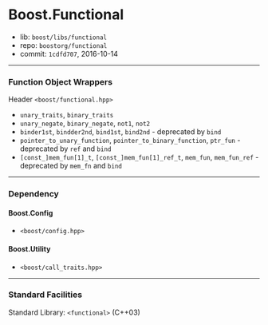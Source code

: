 # Boost.Functional

* lib: `boost/libs/functional`
* repo: `boostorg/functional`
* commit: `1cdfd707`, 2016-10-14

------
### Function Object Wrappers

Header `<boost/functional.hpp>`

* `unary_traits`, `binary_traits`
* `unary_negate`, `binary_negate`, `not1`, `not2`
* `binder1st`, `bindder2nd`, `bind1st`, `bind2nd` - deprecated by `bind`
* `pointer_to_unary_function`, `pointer_to_binary_function`, `ptr_fun` - deprecated by `ref` and `bind`
* `[const_]mem_fun[1]_t`, `[const_]mem_fun[1]_ref_t`, `mem_fun`, `mem_fun_ref` - deprecated by `mem_fn` and `bind`

------
### Dependency

#### Boost.Config

* `<boost/config.hpp>`

#### Boost.Utility

* `<boost/call_traits.hpp>`

------
### Standard Facilities

Standard Library: `<functional>` (C++03)
